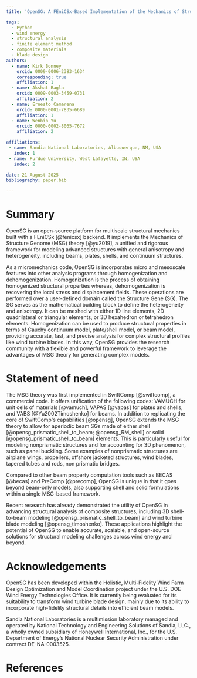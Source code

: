 ```yaml
---
title: 'OpenSG: A FEniCSx-Based Implementation of the Mechanics of Structure Gene with Emphasis on Aperiodic Beams'

tags:
  - Python
  - wind energy
  - structural analysis
  - finite element method
  - composite materials
  - blade design
authors:
  - name: Kirk Bonney
    orcid: 0009-0006-2383-1634
    corresponding: true
    affiliation: 1
  - name: Akshat Bagla
    orcid: 0009-0003-3459-0731
    affiliation: 2
  - name: Ernesto Camarena
    orcid: 0000-0001-7835-6689
    affiliation: 1
  - name: Wenbin Yu
    orcid: 0000-0002-8065-7672
    affiliation: 2

affiliations:
 - name: Sandia National Laboratories, Albuquerque, NM, USA
   index: 1
 - name: Purdue University, West Lafayette, IN, USA
   index: 2

date: 21 August 2025
bibliography: paper.bib

---
```


# Summary

OpenSG is an open-source platform for multiscale structural mechanics built with a FEniCSx [@fenicsx] backend. It implements the Mechanics of Structure Genome (MSG) theory [@yu2019], a unified and rigorous framework for modeling advanced structures with general anisotropy and heterogeneity, including beams, plates, shells, and continuum structures.

As a micromechanics code, OpenSG is incorporates micro and mesoscale features into other analysis programs through homogenization and dehomogenization. Homogenization is the process of obtaining homogenized structural properties whereas, dehomogenization is recovering the local stress and displacement fields. These operations are performed over a user-defined domain called the Structure Gene (SG). The SG serves as the mathematical building block to define the heterogeneity and anisotropy. It can be meshed with either 1D line elements, 2D quadrilateral or triangular elements, or 3D hexahedron or tetrahedron elements. Homogenization can be used to produce structural properties in terms of Cauchy continuum model, plate/shell model, or beam model, providing accurate, fast, and precise analysis for complex structural profiles like wind turbine blades. In this way, OpenSG provides the research community with a flexible and powerful framework to leverage the advantages of MSG theory for generating complex models. 

# Statement of need

The MSG theory was first implemented in SwiftComp [@swiftcomp], a commercial code. It offers unification of the following codes: VAMUCH for unit cells of materials [@vamuch], VAPAS [@vapas] for plates and shells, and VABS [@Yu2002Timoshenko] for beams. In addition to replicating the core of SwiftComp's capabilities [@opensg], OpenSG extends the MSG theory to allow for aperiodic beam SGs made of either shell [@opensg_prismatic_shell_to_beam; @opensg_RM_shell] or solid [@opensg_prismatic_shell_to_beam] elements. This is particularly useful for modeling nonprismatic structures and for accounting for 3D phenomenon, such as panel buckling. Some examples of nonprismatic structures are airplane wings, propellers, offshore jacketed structures, wind blades, tapered tubes and rods, non prismatic bridges. 

Compared to other beam property computation tools such as BECAS [@becas] and PreComp [@precomp], OpenSG is unique in that it goes beyond beam-only models, also supporting shell and solid formulations within a single MSG-based framework.

Recent research has already demonstrated the utility of OpenSG in advancing structural analysis of composite structures, including 3D shell-to-beam modeling [@opensg_prismatic_shell_to_beam] and wind turbine blade modeling [@opensg_timoshenko]. These applications highlight the potential of OpenSG to enable accurate, scalable, and open-source solutions for structural modeling challenges across wind energy and beyond. 

# Acknowledgements
OpenSG has been developed within the Holistic, Multi-Fidelity Wind Farm Design Optimization and Model Coordination project under the U.S. DOE Wind Energy Technologies Office. It is currently being evaluated for its suitability to transform wind turbine blade design, mainly due to its ability to incorporate high-fidelity structural details into efficient beam models.

Sandia National Laboratories is a multimission laboratory managed and operated by National Technology and Engineering Solutions of Sandia, LLC., a wholly owned subsidiary of Honeywell International, Inc., for the U.S. Department of Energy’s National Nuclear Security Administration under contract DE-NA-0003525.

# References 

